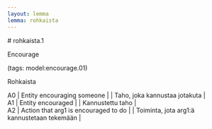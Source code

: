 ```yaml
---
layout: lemma
lemma: rohkaista
---
```


<div class="sense">
# <span class="sensename">rohkaista.1</span>

<span class="description">Encourage</span>

(tags: model:encourage.01)

<span class="description">Rohkaista</span>

A0 | Entity encouraging someone |   | Taho, joka kannustaa jotakuta |  
A1 | Entity encouraged |   | Kannustettu taho |  
A2 | Action that arg1 is encouraged to do |   | Toiminta, jota arg1:ä kannustetaan tekemään |  

</div>

